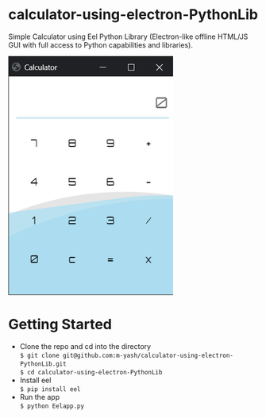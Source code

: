 # calculator-using-electron-PythonLib
Simple Calculator using Eel Python Library (Electron-like offline HTML/JS GUI with full access to Python capabilities and libraries).

![Calculator](ui_sample.png)

# Getting Started
  * Clone the repo and cd into the directory \
`$ git clone git@github.com:m-yash/calculator-using-electron-PythonLib.git` \
`$ cd calculator-using-electron-PythonLib`
  * Install eel \
`$ pip install eel`
  * Run the app \
`$ python Eelapp.py`
